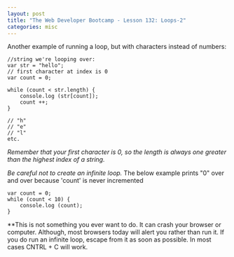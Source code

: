 ```yaml
---
layout: post
title: "The Web Developer Bootcamp - Lesson 132: Loops-2"
categories: misc
---
```


Another example of running a loop, but with characters instead of numbers:

```
//string we're looping over:
var str = "hello";
// first character at index is 0
var count = 0;

while (count < str.length) {
    console.log (str[count]);
    count ++;
}

// "h"
// "e"
// "l"
etc.
```

*Remember that your first character is 0, so the length is always one greater than the highest index of a string.*

*Be careful not to create an infinite loop.*
The below example prints "0" over and over because 'count' is never incremented
```
var count = 0;
while (count < 10) {
    console.log (count);
}
```
**This is not something you ever want to do. It can crash your browser or computer. Although, most browsers today will alert you rather than run it.
If you do run an infinite loop, escape from it as soon as possible.
In most cases CNTRL + C will work.